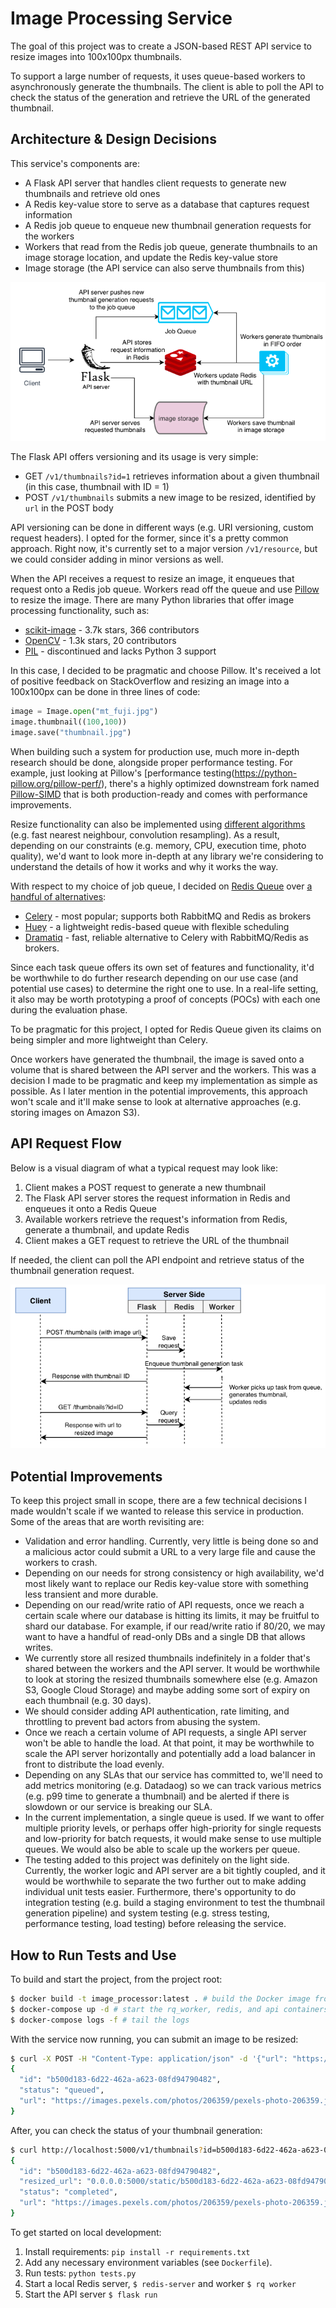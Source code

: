 # Image Processing Service
The goal of this project was to create a JSON-based REST API service to resize images into 100x100px thumbnails.

To support a large number of requests, it uses queue-based workers to asynchronously generate the thumbnails. The client is able to poll the API to check the status of the generation and retrieve the URL of the generated thumbnail.

## Architecture & Design Decisions
This service's components are:
- A Flask API server that handles client requests to generate new thumbnails and retrieve old ones
- A Redis key-value store to serve as a database that captures request information
- A Redis job queue to enqueue new thumbnail generation requests for the workers
- Workers that read from the Redis job queue, generate thumbnails to an image storage location, and update the Redis key-value store
- Image storage (the API service can also serve thumbnails from this)

![architecture diagram](images/architecture_diagram.jpg)

The Flask API offers versioning and its usage is very simple:
- GET `/v1/thumbnails?id=1` retrieves information about a given thumbnail (in this case, thumbnail with ID = 1)
- POST `/v1/thumbnails` submits a new image to be resized, identified by `url` in the POST body

API versioning can be done in different ways (e.g. URI versioning, custom request headers). I opted for the former, since it's a pretty common approach. Right now, it's currently set to a major version `/v1/resource`, but we could consider adding in minor versions as well.

When the API receives a request to resize an image, it enqueues that request onto a Redis job queue. Workers read off the queue and use [Pillow](https://github.com/python-pillow/Pillow) to resize the image. There are many Python libraries that offer image processing functionality, such as:
- [scikit-image](https://github.com/scikit-image/scikit-image) - 3.7k stars, 366 contributors
- [OpenCV](https://github.com/skvark/opencv-python)  - 1.3k stars, 20 contributors
- [PIL](http://www.pythonware.com/products/pil/) - discontinued and lacks Python 3 support

In this case, I decided to be pragmatic and choose Pillow. It's received a lot of positive feedback on StackOverflow and resizing an image into a 100x100px can be done in three lines of code:

```python
image = Image.open("mt_fuji.jpg")
image.thumbnail((100,100))
image.save("thumbnail.jpg")
```

When building such a system for production use, much more in-depth research should be done, alongside proper performance testing. For example, just looking at Pillow's [performance testing(https://python-pillow.org/pillow-perf/), there's a highly optimized downstream fork named [Pillow-SIMD](https://github.com/uploadcare/pillow-simd) that is both production-ready and comes with performance improvements.

Resize functionality can also be implemented using [different algorithms](https://uploadcare.com/blog/the-fastest-image-resize/) (e.g. fast nearest neighbour, convolution resampling). As a result, depending on our constraints (e.g. memory, CPU, execution time, photo quality), we'd want to look more in-depth at any library we're considering to understand the details of how it works and why it works the way. 

With respect to my choice of job queue, I decided on [Redis Queue](https://github.com/rq/rq) over [a handful of alternatives](https://www.fullstackpython.com/task-queues.html):
- [Celery](https://github.com/celery/celery) - most popular; supports both RabbitMQ and Redis as brokers
- [Huey](https://github.com/coleifer/huey) - a lightweight redis-based queue with flexible scheduling
- [Dramatiq](https://github.com/Bogdanp/dramatiq) - fast, reliable alternative to Celery with RabbitMQ/Redis as brokers.

Since each task queue offers its own set of features and functionality, it'd be worthwhile to do further research depending on our use case (and potential use cases) to determine the right one to use. In a real-life setting, it also may be worth prototyping a proof of concepts (POCs) with each one during the evaluation phase.

To be pragmatic for this project, I opted for Redis Queue given its claims on being simpler and more lightweight than Celery.

Once workers have generated the thumbnail, the image is saved onto a volume that is shared between the API server and the workers. This was a decision I made to be pragmatic and keep my implementation as simple as possible. As I later mention in the potential improvements, this approach won't scale and it'll make sense to look at alternative approaches (e.g. storing images on Amazon S3).

## API Request Flow
Below is a visual diagram of what a typical request may look like:

1. Client makes a POST request to generate a new thumbnail
2. The Flask API server stores the request information in Redis and enqueues it onto a Redis Queue
3. Available workers retrieve the request's information from Redis, generate a thumbnail, and update Redis
4. Client makes a GET request to retrieve the URL of the thumbnail

If needed, the client can poll the API endpoint and retrieve status of the thumbnail generation request.

![api request workflow](images/api_request_workflow.jpg)

## Potential Improvements
To keep this project small in scope, there are a few technical decisions I made wouldn't scale if we wanted to release this service in production. Some of the areas that are worth revisiting are:
- Validation and error handling. Currently, very little is being done so and a malicious actor could submit a URL to a very large file and cause the workers to crash.
- Depending on our needs for strong consistency or high availability, we'd most likely want to replace our Redis key-value store with something less transient and more durable.
- Depending on our read/write ratio of API requests, once we reach a certain scale where our database is hitting its limits, it may be fruitful to shard our database. For example, if our read/write ratio if 80/20, we may want to have a handful of read-only DBs and a single DB that allows writes.
- We currently store all resized thumbnails indefinitely in a folder that's shared between the workers and the API server. It would be worthwhile to look at storing the resized thumbnails somewhere else (e.g. Amazon S3, Google Cloud Storage) and maybe adding some sort of expiry on each thumbnail (e.g. 30 days). 
- We should consider adding API authentication, rate limiting, and throttling to prevent bad actors from abusing the system.
- Once we reach a certain volume of API requests, a single API server won't be able to handle the load. At that point, it may be worthwhile to scale the API server horizontally and potentially add a load balancer in front to distribute the load evenly.
- Depending on any SLAs that our service has committed to, we'll need to add metrics monitoring (e.g. Datadaog) so we can track various metrics (e.g. p99 time to generate a thumbnail) and be alerted if there is slowdown or our service is breaking our SLA.
- In the current implementation, a single queue is used. If we want to offer multiple priority levels, or perhaps offer high-priority for single requests and low-priority for batch requests, it would make sense to use multiple queues. We would also be able to scale up the workers per queue.
- The testing added to this project was definitely on the light side. Currently, the worker logic and API server are a bit tightly coupled, and it would be worthwhile to separate the two further out to make adding individual unit tests easier. Furthermore, there's opportunity to do integration testing (e.g. build a staging environment to test the thumbnail generation pipeline) and system testing (e.g. stress testing, performance testing, load testing) before releasing the service.

## How to Run Tests and Use
To build and start the project, from the project root:

```bash
$ docker build -t image_processor:latest . # build the Docker image from the Dockerfile
$ docker-compose up -d # start the rq_worker, redis, and api containers in the background
$ docker-compose logs -f # tail the logs
```

With the service now running, you can submit an image to be resized:
```bash
$ curl -X POST -H "Content-Type: application/json" -d '{"url": "https://images.pexels.com/photos/206359/pexels-photo-206359.jpeg"}' http://localhost:5000/v1/thumbnails
{
  "id": "b500d183-6d22-462a-a623-08fd94790482", 
  "status": "queued", 
  "url": "https://images.pexels.com/photos/206359/pexels-photo-206359.jpeg"
}
```

After, you can check the status of your thumbnail generation:
```bash
$ curl http://localhost:5000/v1/thumbnails?id=b500d183-6d22-462a-a623-08fd94790482
{
  "id": "b500d183-6d22-462a-a623-08fd94790482", 
  "resized_url": "0.0.0.0:5000/static/b500d183-6d22-462a-a623-08fd94790482.jpeg", 
  "status": "completed", 
  "url": "https://images.pexels.com/photos/206359/pexels-photo-206359.jpeg"
}
```

To get started on local development:

1. Install requirements: `pip install -r requirements.txt`
2. Add any necessary environment variables (see `Dockerfile`).
3. Run tests: `python tests.py`
4. Start a local Redis server, `$ redis-server` and worker `$ rq worker`
5. Start the API server `$ flask run`